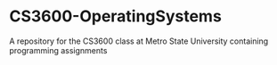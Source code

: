 # CS3600-OperatingSystems
A repository for the CS3600 class at Metro State University containing programming assignments
